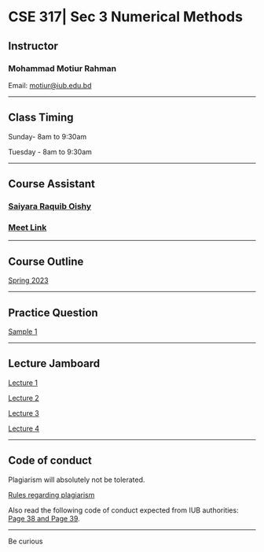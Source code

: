 # CSE 317| Sec 3 Numerical Methods  

## Instructor
### Mohammad Motiur Rahman
Email: motiur@iub.edu.bd

* * *

## Class Timing
Sunday- 8am to 9:30am

Tuesday - 8am to 9:30am

* * *

## Course Assistant
### [Saiyara Raquib Oishy](mailto:1930931@iub.edu.bd)
### [Meet Link](https://meet.google.com/kmu-chws-ejp) 

* * *

## Course Outline
[Spring 2023](https://docs.google.com/document/d/1Scq1lBmsORwLaVFL5n65KjSRHszz-B9sPH1fuHYctdI/edit?usp=sharing)

* * *

## Practice Question 

[Sample 1](https://drive.google.com/file/d/1QqLzK8FiQI3eaNSuJx37IFO_tS3tkSoo/view?usp=share_link)

* * * 

## Lecture Jamboard

[Lecture 1](https://jamboard.google.com/d/140Qr5djsPnjIcpb2WE3VWknj64xQP_ZwAsjh5tEFB4E/edit?usp=sharing)

[Lecture 2](https://jamboard.google.com/d/1FaFid2YAYCV5gNTy2YSZDJUvbXvP8JUwW2vrI5zDW-U/edit?usp=sharing)

[Lecture 3](https://jamboard.google.com/d/1M09i91AV6qlsoUvC9JWDbEsYahAN7jGsi7LQv8CqAYo/edit?usp=sharing)

[Lecture 4](https://jamboard.google.com/d/1TyVL6nv3r9wWHIkZrXM2CgImMLZIwqVBIkyKd1uC0Iw/edit?usp=sharing)

* * * 

## Code of conduct

Plagiarism will absolutely not be tolerated.

[Rules regarding plagiarism](https://www.plagiarism.org/article/what-is-plagiarism)

Also read the following code of conduct expected from IUB authorities: [Page 38 and Page 39](http://www.iub.edu.bd/files/Greenbook,sp19.f.pdf).

* * *   

Be curious
